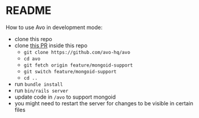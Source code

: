 # README

How to use Avo in development mode:

 - clone this repo
 - clone [this PR](https://github.com/avo-hq/avo/pull/344) inside this repo
   - `git clone https://github.com/avo-hq/avo`
   - `cd avo`
   - `git fetch origin feature/mongoid-support`
   - `git switch feature/mongoid-support`
   - `cd ..`
 - run `bundle install`
 - run `bin/rails server`
 - update code in `/avo` to support mongoid
 - you might need to restart the server for changes to be visible in certain files
